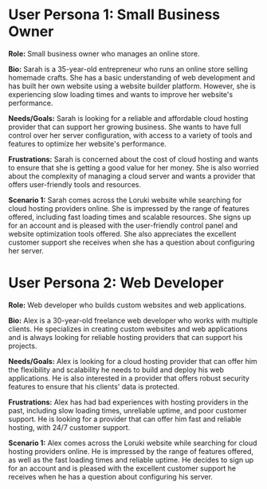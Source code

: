 # User Persona 1: Small Business Owner

**Role:** Small business owner who manages an online store.

**Bio:** Sarah is a 35-year-old entrepreneur who runs an online store selling
homemade crafts. She has a basic understanding of web development and has built
her own website using a website builder platform. However, she is experiencing
slow loading times and wants to improve her website's performance.

**Needs/Goals:** Sarah is looking for a reliable and affordable cloud hosting
provider that can support her growing business. She wants to have full control
over her server configuration, with access to a variety of tools and features to
optimize her website's performance.

**Frustrations:** Sarah is concerned about the cost of cloud hosting and wants
to ensure that she is getting a good value for her money. She is also worried
about the complexity of managing a cloud server and wants a provider that offers
user-friendly tools and resources.

**Scenario 1:** Sarah comes across the Loruki website while searching for cloud
hosting providers online. She is impressed by the range of features offered,
including fast loading times and scalable resources. She signs up for an account
and is pleased with the user-friendly control panel and website optimization
tools offered. She also appreciates the excellent customer support she receives
when she has a question about configuring her server.

# User Persona 2: Web Developer

**Role:** Web developer who builds custom websites and web applications.

**Bio:** Alex is a 30-year-old freelance web developer who works with multiple
clients. He specializes in creating custom websites and web applications and is
always looking for reliable hosting providers that can support his projects.

**Needs/Goals:** Alex is looking for a cloud hosting provider that can offer him
the flexibility and scalability he needs to build and deploy his web
applications. He is also interested in a provider that offers robust security
features to ensure that his clients' data is protected.

**Frustrations:** Alex has had bad experiences with hosting providers in the
past, including slow loading times, unreliable uptime, and poor customer
support. He is looking for a provider that can offer him fast and reliable
hosting, with 24/7 customer support.

**Scenario 1:** Alex comes across the Loruki website while searching for cloud
hosting providers online. He is impressed by the range of features offered, as
well as the fast loading times and reliable uptime. He decides to sign up for an
account and is pleased with the excellent customer support he receives when he
has a question about configuring his server.
